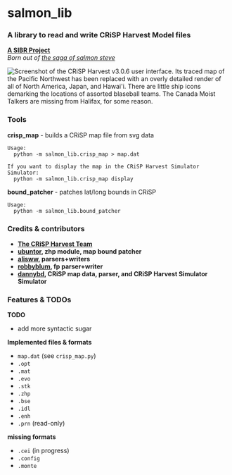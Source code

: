 # salmon_lib
### A library to read and write CRiSP Harvest Model files
**[A SIBR Project](https://sibr.dev)** <br />
*Born out of [the saga of salmon steve](https://salmon.sibr.dev/steve.html)*
<br />

![Screenshot of the CRiSP Harvest v3.0.6 user interface. Its traced map of the Pacific Northwest has been replaced with an overly detailed render of all of North America, Japan, and Hawai'i. There are little ship icons demarking the locations of assorted blaseball teams. The Canada Moist Talkers are missing from Halifax, for some reason.](https://salmon.sibr.dev/crisp_blaseball.png)

### Tools
**crisp_map** - builds a CRiSP map file from svg data
```
Usage:
  python -m salmon_lib.crisp_map > map.dat

If you want to display the map in the CRiSP Harvest Simulator Simulator:
  python -m salmon_lib.crisp_map display
```
**bound_patcher** - patches lat/long bounds in CRiSP
```
Usage:
  python -m salmon_lib.bound_patcher
```

### Credits & contributors
- **[The CRiSP Harvest Team](http://www.cbr.washington.edu/analysis/archive/harvest/crispharvest)**
- **[ubuntor](https://github.com/ubuntor), zhp module, map bound patcher**
- **[alisww](https://github.com/alisww), parsers+writers**
- **[robbyblum](https://github.com/robbyblum), fp parser+writer**
- **[dannybd](https://github.com/dannybd), CRiSP map data, parser, and CRiSP Harvest Simulator Simulator**

### Features & TODOs
**TODO**
- add more syntactic sugar

**Implemented files & formats**
- `map.dat` (see `crisp_map.py`)
- `.opt`
- `.mat`
- `.evo`
- `.stk`
- `.zhp`
- `.bse`
- `.idl`
- `.enh`
- `.prn` (read-only)

**missing formats**
- `.cei` (in progress)
- `.config`
- `.monte`
